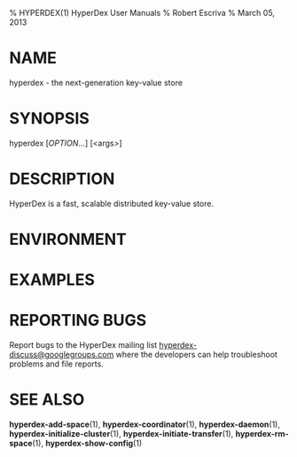 % HYPERDEX(1) HyperDex User Manuals
% Robert Escriva
% March 05, 2013

# NAME

hyperdex - the next-generation key-value store

# SYNOPSIS

hyperdex [*OPTION*...] <command> [\<args\>]

# DESCRIPTION

HyperDex is a fast, scalable distributed key-value store.

# ENVIRONMENT

# EXAMPLES

# REPORTING BUGS

Report bugs to the HyperDex mailing list <hyperdex-discuss@googlegroups.com>
where the developers can help troubleshoot problems and file reports.

# SEE ALSO

**hyperdex-add-space**(1),
**hyperdex-coordinator**(1),
**hyperdex-daemon**(1),
**hyperdex-initialize-cluster**(1),
**hyperdex-initiate-transfer**(1),
**hyperdex-rm-space**(1),
**hyperdex-show-config**(1)
